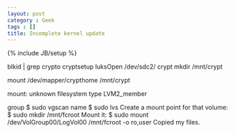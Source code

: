 ```yaml
---
layout: post
category : Geek
tags : []
title: Incomplete kernel update
---
```

{% include JB/setup %}


blkid | grep crypto
cryptsetup luksOpen /dev/sdc2/ crypt
mkdir /mnt/crypt

mount /dev/mapper/crypthome /mnt/crypt

mount: unknown filesystem type LVM2_member


group
$ sudo vgscan
name
$ sudo lvs
Create a mount point for that volume:
$ sudo mkdir /mnt/fcroot
Mount it:
$ sudo mount /dev/VolGroup00/LogVol00 /mnt/fcroot -o ro,user
Copied my files.

